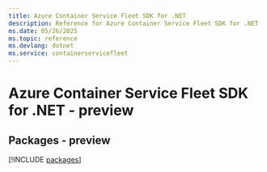 ```yaml
---
title: Azure Container Service Fleet SDK for .NET
description: Reference for Azure Container Service Fleet SDK for .NET
ms.date: 05/26/2025
ms.topic: reference
ms.devlang: dotnet
ms.service: containerservicefleet
---
```

# Azure Container Service Fleet SDK for .NET - preview
## Packages - preview
[!INCLUDE [packages](container-service-fleet-index.md)]